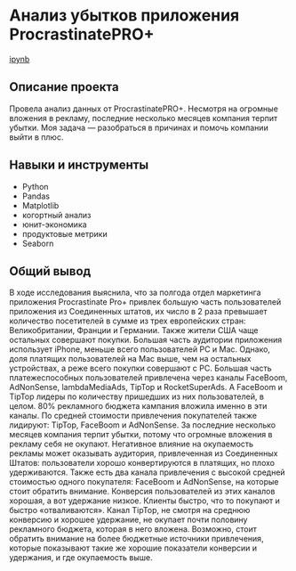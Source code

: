 # Анализ убытков приложения ProcrastinatePRO+ #
[ipynb](https://github.com/rakiton94/Practicum/blob/main/05%20application_loss_analysis/application_loss_analysis.ipynb "ipynb")
## Описание проекта
Провела анализ данных от ProcrastinatePRO+. Несмотря на огромные вложения в рекламу, последние несколько месяцев компания терпит убытки. Моя задача — разобраться в причинах и помочь компании выйти в плюс.
## Навыки и инструменты
* Python
* Pandas
* Matplotlib
* когортный анализ
* юнит-экономика
* продуктовые метрики
* Seaborn
## Общий вывод
В ходе исследования выяснила, что за полгода отдел маркетинга приложения Procrastinate Pro+ привлек большую часть пользователей приложения из Соединенных штатов, их число в 2 раза превышает количество посетителей в сумме из трех европейских стран: Великобритании, Франции и Германии. Также жители США чаще остальных совершают покупки. Большая часть аудитории приложения использует iPhone, меньше всего пользователей PC и Mac. Однако, доля платящих пользователей на Mac выше, чем на остальных устройствах, а реже всего покупки совершают с PC. Большая часть платежеспособных пользователей привлечена через каналы FaceBoom, AdNonSense, lambdaMediaAds, TipTop и RocketSuperAds. А FaceBoom и TipTop лидеры по количеству пришедших из них пользователей, в целом. 80% рекламного бюджета кампания вложила именно в эти каналы. По средней стоимости привлечения покупателей также лидируют: TipTop, FaceBoom и AdNonSense.
За последние несколько месяцев компания терпит убытки, потому что огромные вложения в рекламу себя не окупают. Негативное влияние на окупаемость рекламы может оказывать аудитория, привлеченная из Соединенных Штатов: пользователи хорошо конвертируются в платящих, но плохо удерживаются. Также есть два канала привлечения с высокой средней стоимостью одного покупателя: FaceBoom и AdNonSense, на которые стоит обратить внимание. Конверсия пользователей из этих каналов хорошая, а вот удержание низкое. Клиенты быстро, что то покупают и быстро «отваливаются». Канал TipTop, не смотря на среднюю конверсию и хорошее удержание, не окупает почти половину рекламного бюджета, которая в него вложена. Возможно, стоит обратить внимание на более бюджетные источники привлечения, которые показывают такие же хорошие показатели конверсии и удержания, и где окупаемость выше.
